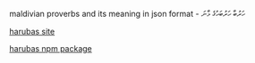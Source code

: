 maldivian proverbs and its meaning in json format - ހަރުބާ ހަރުބަހުގެ މާނަ

[harubas site](https://harubas.vercel.app/)

[harubas npm package](https://www.npmjs.com/package/harubas)